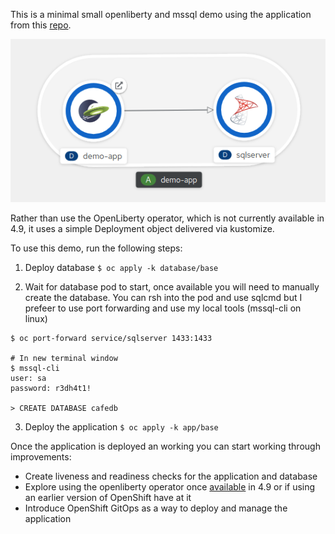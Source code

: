 This is a minimal small openliberty and mssql demo using the application from this [repo](https://github.com/Azure-Samples/open-liberty-on-aro/blob/master/guides/howto-integrate-azure-managed-databases.md).


![alt text](https://raw.githubusercontent.com/gnunn1/openliberty-mssql-demo/main/docs/img/topology.png)

Rather than use the OpenLiberty operator, which is not currently available in 4.9, it uses a simple Deployment object delivered via kustomize.

To use this demo, run the following steps:

1. Deploy database
`$ oc apply -k database/base`

2. Wait for database pod to start, once available you will need to manually create the database. You can rsh into the pod and use sqlcmd but I prefeer to use port forwarding and use my local tools (mssql-cli on linux)

```
$ oc port-forward service/sqlserver 1433:1433

# In new terminal window
$ mssql-cli
user: sa
password: r3dh4t1!

> CREATE DATABASE cafedb
```

3. Deploy the application
`$ oc apply -k app/base`

Once the application is deployed an working you can start working through improvements:

* Create liveness and readiness checks for the application and database
* Explore using the openliberty operator once [available](https://github.com/OpenLiberty/open-liberty-operator/issues/251) in 4.9 or if using an earlier version of OpenShift have at it
* Introduce OpenShift GitOps as a way to deploy and manage the application